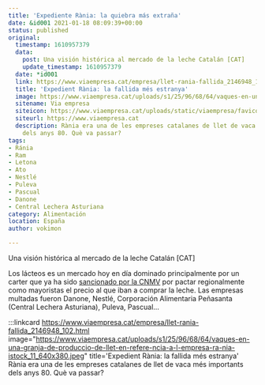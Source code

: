 ```yaml
---
title: 'Expediente Rània: la quiebra más extraña'
date: &id001 2021-01-18 08:09:39+00:00
status: published
original:
  timestamp: 1610957379
  data:
    post: Una visión histórica al mercado de la leche Catalán [CAT]
    update_timestamp: 1610957379
  date: *id001
  link: https://www.viaempresa.cat/empresa/llet-rania-fallida_2146948_102.html
  title: 'Expedient Rània: la fallida més estranya'
  image: https://www.viaempresa.cat/uploads/s1/25/96/68/64/vaques-en-una-granja-de-produccio-de-llet-en-refere-ncia-a-l-empresa-ra-nia-istock_11_640x380.jpeg
  sitename: Via empresa
  siteicon: https://www.viaempresa.cat/uploads/static/viaempresa/favicon.ico
  siteurl: https://www.viaempresa.cat
  description: Rània era una de les empreses catalanes de llet de vaca més importants
    dels anys 80. Què va passar?
tags:
- Ránia
- Ram
- Letona
- Ato
- Nestlé
- Puleva
- Pascual
- Danone
- Central Lechera Asturiana
category: Alimentación
location: España
author: vokimon

---
```

Una visión histórica al mercado de la leche Catalán [CAT]

Los lácteos es un mercado hoy en día dominado principalmente por un carter
que ya ha sido [sancionado por la CNMV](https://www.eleconomista.es/nutricion/noticias/6523933/03/15/La-CNMC-multa-con-casi-90-millones-de-euros-al-cartel-del-leche.html)
por pactar regionalmente como mayoristas el precio al que iban a comprar la leche.
Las empresas multadas fueron 
Danone, Nestlé,
Corporación Alimentaria Peñasanta (Central Lechera Asturiana),
Puleva, Pascual...


:::linkcard https://www.viaempresa.cat/empresa/llet-rania-fallida_2146948_102.html image="https://www.viaempresa.cat/uploads/s1/25/96/68/64/vaques-en-una-granja-de-produccio-de-llet-en-refere-ncia-a-l-empresa-ra-nia-istock_11_640x380.jpeg" title='Expedient Rània: la fallida més estranya'
    Rània era una de les empreses catalanes de llet de vaca més importants dels anys 80. Què va passar?

